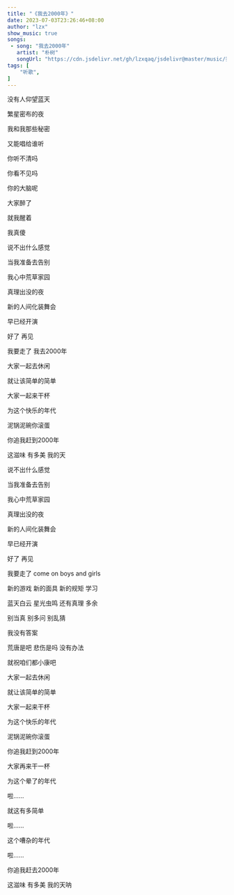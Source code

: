 ```yaml
---
title: "《我去2000年》"
date: 2023-07-03T23:26:46+08:00
author: "lzx"
show_music: true
songs:
 - song: "我去2000年"
   artist: "朴树"
   songUrl: "https://cdn.jsdelivr.net/gh/lzxqaq/jsdelivr@master/music/我去2000年.mp3"
tags: [
    "听歌",
]
---
```


没有人仰望蓝天

繁星密布的夜

我和我那些秘密

又能唱给谁听

你听不清吗

你看不见吗

你的大脑呢

大家醉了

就我醒着

我真傻

说不出什么感觉

当我准备去告别

我心中荒草家园

真理出没的夜

新的人间化装舞会

早已经开演

好了 再见

我要走了 我去2000年

大家一起去休闲

就让该简单的简单

大家一起来干杯

为这个快乐的年代

泥锅泥碗你滚蛋

你追我赶到2000年

这滋味 有多美 我的天

说不出什么感觉

当我准备去告别

我心中荒草家园

真理出没的夜

新的人间化装舞会

早已经开演

好了 再见

我要走了 come on boys and girls

新的游戏 新的面具 新的规矩 学习

蓝天白云 星光虫鸣 还有真理 多余

别当真 别多问 别乱猜

我没有答案

荒唐是吧 悲伤是吗 没有办法

就祝咱们都小康吧

大家一起去休闲

就让该简单的简单

大家一起来干杯

为这个快乐的年代

泥锅泥碗你滚蛋

你追我赶到2000年

大家再来干一杯

为这个晕了的年代

啦......

就这有多简单

啦......

这个嘈杂的年代

啦......

你追我赶去2000年

这滋味 有多美 我的天呐